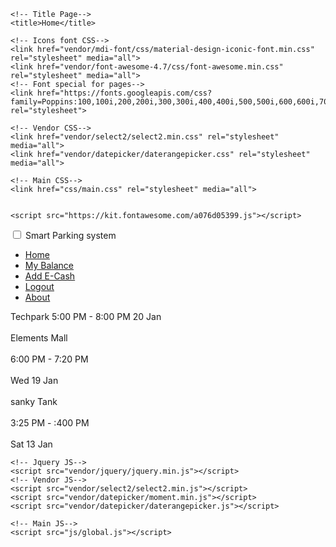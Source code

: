 <!DOCTYPE html>
<html lang="en">

<head>
    <!-- Required meta tags-->
    <meta charset="UTF-8">
    <meta name="viewport" content="width=device-width, initial-scale=1, shrink-to-fit=no">
    <meta name="description" content="Colorlib Templates">
    <meta name="author" content="Colorlib">
    <meta name="keywords" content="Colorlib Templates">

    <!-- Title Page-->
    <title>Home</title>

    <!-- Icons font CSS-->
    <link href="vendor/mdi-font/css/material-design-iconic-font.min.css" rel="stylesheet" media="all">
    <link href="vendor/font-awesome-4.7/css/font-awesome.min.css" rel="stylesheet" media="all">
    <!-- Font special for pages-->
    <link href="https://fonts.googleapis.com/css?family=Poppins:100,100i,200,200i,300,300i,400,400i,500,500i,600,600i,700,700i,800,800i,900,900i" rel="stylesheet">

    <!-- Vendor CSS-->
    <link href="vendor/select2/select2.min.css" rel="stylesheet" media="all">
    <link href="vendor/datepicker/daterangepicker.css" rel="stylesheet" media="all">

    <!-- Main CSS-->
    <link href="css/main.css" rel="stylesheet" media="all">


    <script src="https://kit.fontawesome.com/a076d05399.js"></script>
</head>

<body>
    <nav>
        <input type="checkbox" id="check">
        <label for="check" class="checkbtn">
          <i class="fas fa-bars"></i>
        </label>
        <label class="logo">Smart Parking system</label>
        <ul>
          <li><a class="active" href="#">Home</a></li>
          <li><a href="#">My Balance</a></li>
          <li><a href="#">Add E-Cash</a></li>
          <li><a href="#">Logout</a></li>
          <li><a href="#">About</a></li>
        </ul>
      </nav>
    <div class="page-wrapper bg-gra-02 p-t-130 p-b-100 font-poppins">
        <div class="wrapper wrapper--w680">
            <div class="card card-4">
                <div class="card-body">
                    <div>
                        <label class="label">Techpark</label>
                        <label class="label">5:00 PM - 8:00 PM</label>
                        <label class="label">20 Jan</label>
                    </div>
                </div>
            </div><br>
            <div class="card card-4">
                <div class="card-body">
                    <div>
                        Elements Mall<br><br>
                        6:00 PM - 7:20 PM<br><br>
                        Wed 19 Jan
                    </div>
                </div>
            </div><br>
            <div class="card card-4">
                <div class="card-body">
                    <div>
                        sanky Tank<br><br>
                        3:25 PM - :400 PM<br><br>
                        Sat 13 Jan
                    </div>
                </div>
            </div>
        </div>
    </div>

    <!-- Jquery JS-->
    <script src="vendor/jquery/jquery.min.js"></script>
    <!-- Vendor JS-->
    <script src="vendor/select2/select2.min.js"></script>
    <script src="vendor/datepicker/moment.min.js"></script>
    <script src="vendor/datepicker/daterangepicker.js"></script>

    <!-- Main JS-->
    <script src="js/global.js"></script>

</body><!-- This templates was made by Colorlib (https://colorlib.com) -->

</html>
<!-- end document-->
